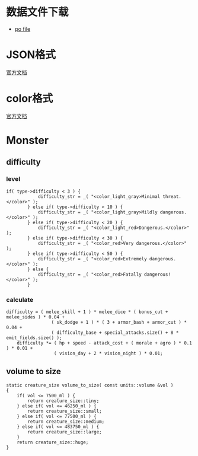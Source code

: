 # 数据文件下载
* [po file](https://www.transifex.com/cataclysm-dda-translators/cataclysm-dda/master-cataclysm-dda/zh_CN/download/for_use/)

# JSON格式
[官方文档](https://github.com/CleverRaven/Cataclysm-DDA/blob/master/doc/JSON_INFO.md)
# color格式
[官方文档](https://github.com/CleverRaven/Cataclysm-DDA/blob/master/doc/COLOR.md)

# Monster

## difficulty

### level

```
if( type->difficulty < 3 ) {
            difficulty_str = _( "<color_light_gray>Minimal threat.</color>" );
        } else if( type->difficulty < 10 ) {
            difficulty_str = _( "<color_light_gray>Mildly dangerous.</color>" );
        } else if( type->difficulty < 20 ) {
            difficulty_str = _( "<color_light_red>Dangerous.</color>" );
        } else if( type->difficulty < 30 ) {
            difficulty_str = _( "<color_red>Very dangerous.</color>" );
        } else if( type->difficulty < 50 ) {
            difficulty_str = _( "<color_red>Extremely dangerous.</color>" );
        } else {
            difficulty_str = _( "<color_red>Fatally dangerous!</color>" );
        }
```
### calculate

```
difficulty = ( melee_skill + 1 ) * melee_dice * ( bonus_cut + melee_sides ) * 0.04 +
                 ( sk_dodge + 1 ) * ( 3 + armor_bash + armor_cut ) * 0.04 +
                 ( difficulty_base + special_attacks.size() + 8 * emit_fields.size() );
    difficulty *= ( hp + speed - attack_cost + ( morale + agro ) * 0.1 ) * 0.01 +
                  ( vision_day + 2 * vision_night ) * 0.01;
```

## volume to size

```
static creature_size volume_to_size( const units::volume &vol )
{
    if( vol <= 7500_ml ) {
        return creature_size::tiny;
    } else if( vol <= 46250_ml ) {
        return creature_size::small;
    } else if( vol <= 77500_ml ) {
        return creature_size::medium;
    } else if( vol <= 483750_ml ) {
        return creature_size::large;
    }
    return creature_size::huge;
}
```